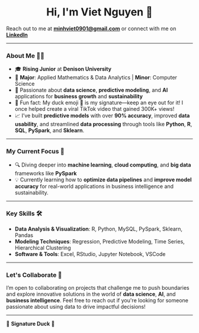 <h1 align="center"><b>Hi, I'm Viet Nguyen</b> 🦆</h1>

Reach out to me at **[minhviet0901@gmail.com](mailto:minhviet0901@gmail.com)** or connect with me on [**LinkedIn**](https://www.linkedin.com/in/viet-nguyen90104/)

---

### About Me 🧑‍💻

- 🎓 **Rising Junior** at **Denison University**  
- 🎯 **Major**: Applied Mathematics & Data Analytics | **Minor**: Computer Science  
- 🚀 Passionate about **data science**, **predictive modeling**, and **AI** applications for **business growth** and **sustainability**  
- 🦆 Fun fact: My duck emoji 🦆 is my signature—keep an eye out for it! I once helped create a viral TikTok video that gained 300K+ views!
- 📈 I’ve built **predictive models** with over **90% accuracy**, improved **data usability**, and streamlined **data processing** through tools like **Python**, **R**, **SQL**, **PySpark**, and **Sklearn**.

---

### My Current Focus 🚀
- 🔍 Diving deeper into **machine learning**, **cloud computing**, and **big data** frameworks like **PySpark**  
- 💡 Currently learning how to **optimize data pipelines** and **improve model accuracy** for real-world applications in business intelligence and sustainability.

---

### Key Skills 🛠️
- **Data Analysis & Visualization**: R, Python, MySQL, PySpark, Sklearn, Pandas  
- **Modeling Techniques**: Regression, Predictive Modeling, Time Series, Hierarchical Clustering  
- **Software & Tools**: Excel, RStudio, Jupyter Notebook, VSCode

---

### Let's Collaborate 🤝
I’m open to collaborating on projects that challenge me to push boundaries and explore innovative solutions in the world of **data science**, **AI**, and **business intelligence**. Feel free to reach out if you're looking for someone passionate about using data to drive impactful decisions!

---

🦆 **Signature Duck** 🦆
